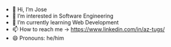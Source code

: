 - 👋 Hi, I’m Jose
- 👀 I’m interested in Software Engineering
- 🌱 I’m currently learning Web Development
- 📫 How to reach me -> https://www.linkedin.com/in/az-tugs/
- 😄 Pronouns: he/him

